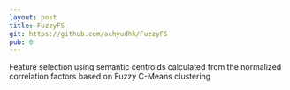 ```yaml
---
layout: post
title: FuzzyFS
git: https://github.com/achyudhk/FuzzyFS
pub: 0
---
```


Feature selection using semantic centroids calculated from the normalized correlation factors based on Fuzzy C-Means clustering